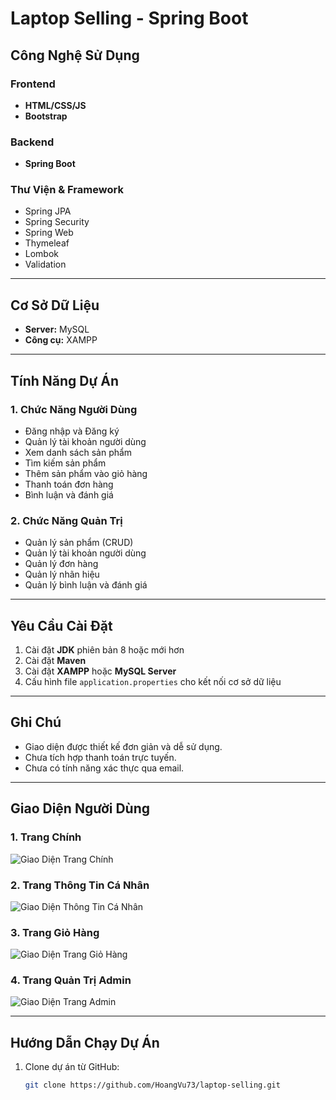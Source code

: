 # **Laptop Selling - Spring Boot**

## **Công Nghệ Sử Dụng**

### **Frontend**
- **HTML/CSS/JS**  
- **Bootstrap**

### **Backend**
- **Spring Boot**

### **Thư Viện & Framework**
- Spring JPA  
- Spring Security  
- Spring Web  
- Thymeleaf  
- Lombok  
- Validation  

---

## **Cơ Sở Dữ Liệu**
- **Server:** MySQL  
- **Công cụ:** XAMPP  

---

## **Tính Năng Dự Án**

### **1. Chức Năng Người Dùng**
- Đăng nhập và Đăng ký  
- Quản lý tài khoản người dùng  
- Xem danh sách sản phẩm  
- Tìm kiếm sản phẩm  
- Thêm sản phẩm vào giỏ hàng  
- Thanh toán đơn hàng  
- Bình luận và đánh giá  

### **2. Chức Năng Quản Trị**
- Quản lý sản phẩm (CRUD)  
- Quản lý tài khoản người dùng  
- Quản lý đơn hàng  
- Quản lý nhãn hiệu  
- Quản lý bình luận và đánh giá  

---

## **Yêu Cầu Cài Đặt**

1. Cài đặt **JDK** phiên bản 8 hoặc mới hơn  
2. Cài đặt **Maven**  
3. Cài đặt **XAMPP** hoặc **MySQL Server**  
4. Cấu hình file `application.properties` cho kết nối cơ sở dữ liệu  

---

## **Ghi Chú**
- Giao diện được thiết kế đơn giản và dễ sử dụng.  
- Chưa tích hợp thanh toán trực tuyến.  
- Chưa có tính năng xác thực qua email.  

---

## **Giao Diện Người Dùng**

### **1. Trang Chính**
![Giao Diện Trang Chính](https://github.com/user-attachments/assets/bad041a3-1401-4a5f-bd10-b99c644a1e6d)

### **2. Trang Thông Tin Cá Nhân**
![Giao Diện Thông Tin Cá Nhân](https://github.com/user-attachments/assets/e893fdbd-6e24-4aae-ac68-0b9835f07c49)

### **3. Trang Giỏ Hàng**
![Giao Diện Trang Giỏ Hàng](https://github.com/user-attachments/assets/1a4c1f0f-fad4-484a-935b-a7d8cb605686)

### **4. Trang Quản Trị Admin**
![Giao Diện Trang Admin](https://github.com/user-attachments/assets/41f2de8c-d134-4636-b2a0-dfa39b2f05c6)

---

## **Hướng Dẫn Chạy Dự Án**

1. Clone dự án từ GitHub:
   ```bash
   git clone https://github.com/HoangVu73/laptop-selling.git
